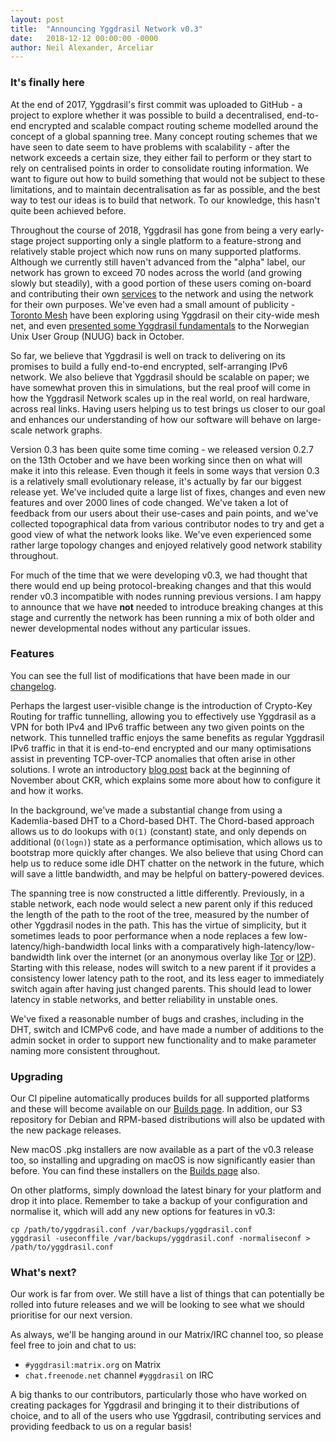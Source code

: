 ```yaml
---
layout: post
title:  "Announcing Yggdrasil Network v0.3"
date:   2018-12-12 00:00:00 -0000
author: Neil Alexander, Arceliar
---
```


### It's finally here

At the end of 2017, Yggdrasil's first commit was uploaded to GitHub - a project
to explore whether it was possible to build a decentralised, end-to-end
encrypted and scalable compact routing scheme modelled around the concept of a
global spanning tree. Many concept routing schemes that we have seen to date
seem to have problems with scalability - after the network exceeds a certain
size, they either fail to perform or they start to rely on centralised points in
order to consolidate routing information. We want to figure out how to build
something that would not be subject to these limitations, and to maintain
decentralisation as far as possible, and the best way to test our ideas is to
build that network. To our knowledge, this hasn't quite been achieved before.

Throughout the course of 2018, Yggdrasil has gone from being a very early-stage
project supporting only a single platform to a feature-strong and relatively
stable project which now runs on many supported platforms. Although we currently
still haven't advanced from the "alpha" label, our network has grown to exceed
70 nodes across the world (and growing slowly but steadily), with a good portion
of these users coming on-board and contributing their own
[services](https://yggdrasil-network.github.io/services.html) to the network and using the network for their own
purposes. We've even had a small amount of publicity - [Toronto
Mesh](https://tomesh.net) have been exploring using Yggdrasil on their city-wide
mesh net, and even [presented some Yggdrasil
fundamentals](https://www.nuug.no/aktiviteter/20181009-mesh/) to the Norwegian
Unix User Group (NUUG) back in October.

So far, we believe that Yggdrasil is well on track to delivering on its promises
to build a fully end-to-end encrypted, self-arranging IPv6 network. We also
believe that Yggdrasil should be scalable on paper; we have somewhat proven
this in simulations, but the real proof will come in how the Yggdrasil Network
scales up in the real world, on real hardware, across real links. Having users
helping us to test brings us closer to our goal and enhances our understanding
of how our software will behave on large-scale network graphs.

Version 0.3 has been quite some time coming - we released version 0.2.7 on the
13th October and we have been working since then on what will make it into this
release. Even though it feels in some ways that version 0.3 is a relatively
small evolutionary release, it's actually by far our biggest release yet. We've
included quite a large list of fixes, changes and even new features and over
2000 lines of code changed. We've taken a lot of feedback from our users about
their use-cases and pain points, and we've collected topographical data from
various contributor nodes to try and get a good view of what the network looks
like. We've even experienced some rather large topology changes and enjoyed
relatively good network stability throughout.

For much of the time that we were developing v0.3, we had thought that there
would end up being protocol-breaking changes and that this would render v0.3
incompatible with nodes running previous versions. I am happy to announce that
we have **not** needed to introduce breaking changes at this stage and currently
the network has been running a mix of both older and newer developmental nodes
without any particular issues.

### Features

You can see the full list of modifications that have been made in our
[changelog](https://yggdrasil-network.github.io/changelog.html).

Perhaps the largest user-visible change is the introduction of Crypto-Key
Routing for traffic tunnelling, allowing you to effectively use Yggdrasil as a
VPN for both IPv4 and IPv6 traffic between any two given points on the network.
This tunnelled traffic enjoys the same benefits as regular Yggdrasil IPv6
traffic in that it is end-to-end encrypted and our many optimisations assist in
preventing TCP-over-TCP anomalies that often arise in other solutions. I wrote
an introductory [blog post](https://yggdrasil-network.github.io/2018/11/06/crypto-key-routing.html) back at the
beginning of November about CKR, which explains some more about how to configure
it and how it works.

In the background, we've made a substantial change from using a Kademlia-based
DHT to a Chord-based DHT. The Chord-based approach allows us to do lookups with
`O(1)` (constant) state, and only depends on additional (`O(logn)`) state as a
performance optimisation, which allows us to bootstrap more quickly after
changes. We also believe that using Chord can help us to reduce some idle DHT
chatter on the network in the future, which will save a little bandwidth, and
may be helpful on battery-powered devices.

The spanning tree is now constructed a little differently. Previously, in a
stable network, each node would select a new parent only if this reduced the
length of the path to the root of the tree, measured by the number of other
Yggdrasil nodes in the path. This has the virtue of simplicity, but it sometimes
leads to poor performance when a node replaces a few low-latency/high-bandwidth
local links with a comparatively high-latency/low-bandwidth link over the
internet (or an anonymous overlay like [Tor](https://github.com/yggdrasil-network/public-peers/blob/master/other/tor.md)
or [I2P](https://github.com/yggdrasil-network/public-peers/blob/master/other/i2p.md)).
Starting with this release, nodes will switch to a new parent if it provides a
consistency lower latency path to the root, and its less eager to immediately
switch again after having just changed parents. This should lead to lower
latency in stable networks, and better reliability in unstable ones.

We've fixed a reasonable number of bugs and crashes, including in the DHT,
switch and ICMPv6 code, and have made a number of additions to the admin socket
in order to support new functionality and to make parameter naming more
consistent throughout.

### Upgrading

Our CI pipeline automatically produces builds for all supported platforms and
these will become available on our [Builds page](https://yggdrasil-network.github.io/builds.html). In addition, our S3
repository for Debian and RPM-based distributions will also be updated with the
new package releases.

New macOS .pkg installers are now available as a part of the v0.3 release too,
so installing and upgrading on macOS is now significantly easier than before.
You can find these installers on the [Builds page](https://yggdrasil-network.github.io/builds.html) also.

On other platforms, simply download the latest binary for your platform and drop
it into place. Remember to take a backup of your configuration and normalise it,
which will add any new options for features in v0.3:
```
cp /path/to/yggdrasil.conf /var/backups/yggdrasil.conf
yggdrasil -useconffile /var/backups/yggdrasil.conf -normaliseconf > /path/to/yggdrasil.conf
```

### What's next?

Our work is far from over. We still have a list of things that can potentially
be rolled into future releases and we will be looking to see what we should
prioritise for our next version.

As always, we'll be hanging around in our Matrix/IRC channel too, so please feel
free to join and chat to us:

- `#yggdrasil:matrix.org` on Matrix
- `chat.freenode.net` channel `#yggdrasil` on IRC

A big thanks to our contributors, particularly those who have worked on creating
packages for Yggdrasil and bringing it to their distributions of choice, and to
all of the users who use Yggdrasil, contributing services and providing feedback
to us on a regular basis!
